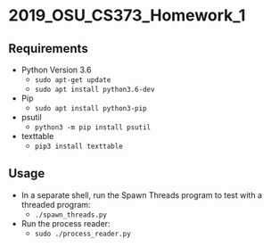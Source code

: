 # 2019_OSU_CS373_Homework_1
## Requirements
- Python Version 3.6
    - `sudo apt-get update`
    - `sudo apt install python3.6-dev`
- Pip
    - `sudo apt install python3-pip`
- psutil
    - `python3 -m pip install psutil`
- texttable
    - `pip3 install texttable`

## Usage
- In a separate shell, run the Spawn Threads program to test with a threaded program:
    - `./spawn_threads.py`
- Run the process reader: 
    - `sudo ./process_reader.py`